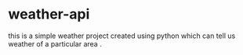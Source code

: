 # weather-api
 this is a simple weather project created using python which can tell us weather of a particular area .
